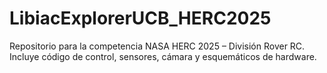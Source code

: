 # LibiacExplorerUCB_HERC2025
Repositorio para la competencia NASA HERC 2025 – División Rover RC. Incluye código de control, sensores, cámara y esquemáticos de hardware.
